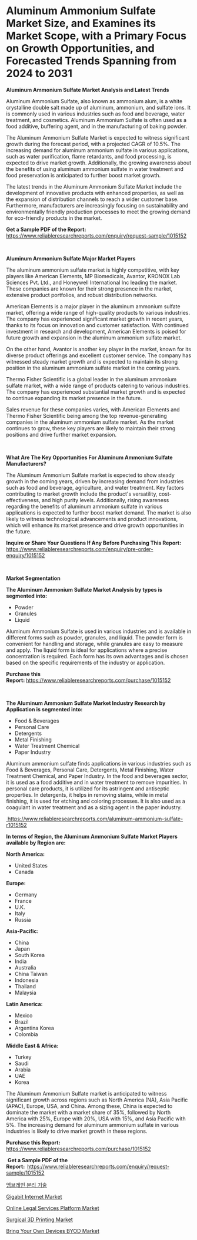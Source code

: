 <p><h1>Aluminum Ammonium Sulfate Market Size, and Examines its Market Scope, with a Primary Focus on Growth Opportunities, and Forecasted Trends Spanning from 2024 to 2031</h1></p><p><strong>Aluminum Ammonium Sulfate Market Analysis and Latest Trends</strong></p>
<p><p>Aluminum Ammonium Sulfate, also known as ammonium alum, is a white crystalline double salt made up of aluminum, ammonium, and sulfate ions. It is commonly used in various industries such as food and beverage, water treatment, and cosmetics. Aluminum Ammonium Sulfate is often used as a food additive, buffering agent, and in the manufacturing of baking powder.</p><p>The Aluminum Ammonium Sulfate Market is expected to witness significant growth during the forecast period, with a projected CAGR of 10.5%. The increasing demand for aluminum ammonium sulfate in various applications, such as water purification, flame retardants, and food processing, is expected to drive market growth. Additionally, the growing awareness about the benefits of using aluminum ammonium sulfate in water treatment and food preservation is anticipated to further boost market growth.</p><p>The latest trends in the Aluminum Ammonium Sulfate Market include the development of innovative products with enhanced properties, as well as the expansion of distribution channels to reach a wider customer base. Furthermore, manufacturers are increasingly focusing on sustainability and environmentally friendly production processes to meet the growing demand for eco-friendly products in the market.</p></p>
<p><strong>Get a Sample PDF of the Report:&nbsp;</strong> <a href="https://www.reliableresearchreports.com/enquiry/request-sample/1015152">https://www.reliableresearchreports.com/enquiry/request-sample/1015152</a></p>
<p>&nbsp;</p>
<p><strong>Aluminum Ammonium Sulfate Major Market Players</strong></p>
<p><p>The aluminum ammonium sulfate market is highly competitive, with key players like American Elements, MP Biomedicals, Avantor, KRONOX Lab Sciences Pvt. Ltd., and Honeywell International Inc leading the market. These companies are known for their strong presence in the market, extensive product portfolios, and robust distribution networks.</p><p>American Elements is a major player in the aluminum ammonium sulfate market, offering a wide range of high-quality products to various industries. The company has experienced significant market growth in recent years, thanks to its focus on innovation and customer satisfaction. With continued investment in research and development, American Elements is poised for future growth and expansion in the aluminum ammonium sulfate market.</p><p>On the other hand, Avantor is another key player in the market, known for its diverse product offerings and excellent customer service. The company has witnessed steady market growth and is expected to maintain its strong position in the aluminum ammonium sulfate market in the coming years.</p><p>Thermo Fisher Scientific is a global leader in the aluminum ammonium sulfate market, with a wide range of products catering to various industries. The company has experienced substantial market growth and is expected to continue expanding its market presence in the future.</p><p>Sales revenue for these companies varies, with American Elements and Thermo Fisher Scientific being among the top revenue-generating companies in the aluminum ammonium sulfate market. As the market continues to grow, these key players are likely to maintain their strong positions and drive further market expansion.</p></p>
<p>&nbsp;</p>
<p><strong>What Are The Key Opportunities For Aluminum Ammonium Sulfate Manufacturers?</strong></p>
<p><p>The Aluminum Ammonium Sulfate market is expected to show steady growth in the coming years, driven by increasing demand from industries such as food and beverage, agriculture, and water treatment. Key factors contributing to market growth include the product's versatility, cost-effectiveness, and high purity levels. Additionally, rising awareness regarding the benefits of aluminum ammonium sulfate in various applications is expected to further boost market demand. The market is also likely to witness technological advancements and product innovations, which will enhance its market presence and drive growth opportunities in the future.</p></p>
<p><strong>Inquire or Share Your Questions If Any Before Purchasing This Report:</strong> <a href="https://www.reliableresearchreports.com/enquiry/pre-order-enquiry/1015152">https://www.reliableresearchreports.com/enquiry/pre-order-enquiry/1015152</a></p>
<p>&nbsp;</p>
<p><strong>Market Segmentation</strong></p>
<p><strong>The Aluminum Ammonium Sulfate Market Analysis by types is segmented into:</strong></p>
<p><ul><li>Powder</li><li>Granules</li><li>Liquid</li></ul></p>
<p><p>Aluminum Ammonium Sulfate is used in various industries and is available in different forms such as powder, granules, and liquid. The powder form is convenient for handling and storage, while granules are easy to measure and apply. The liquid form is ideal for applications where a precise concentration is required. Each form has its own advantages and is chosen based on the specific requirements of the industry or application.</p></p>
<p><strong>Purchase this Report:&nbsp;</strong><a href="https://www.reliableresearchreports.com/purchase/1015152">https://www.reliableresearchreports.com/purchase/1015152</a></p>
<p>&nbsp;</p>
<p><strong>The Aluminum Ammonium Sulfate Market Industry Research by Application is segmented into:</strong></p>
<p><ul><li>Food & Beverages</li><li>Personal Care</li><li>Detergents</li><li>Metal Finishing</li><li>Water Treatment Chemical</li><li>Paper Industry</li></ul></p>
<p><p>Aluminum ammonium sulfate finds applications in various industries such as Food & Beverages, Personal Care, Detergents, Metal Finishing, Water Treatment Chemical, and Paper Industry. In the food and beverages sector, it is used as a food additive and in water treatment to remove impurities. In personal care products, it is utilized for its astringent and antiseptic properties. In detergents, it helps in removing stains, while in metal finishing, it is used for etching and coloring processes. It is also used as a coagulant in water treatment and as a sizing agent in the paper industry.</p></p>
<p><a href="https://www.reliableresearchreports.com/aluminum-ammonium-sulfate-r1015152">&nbsp;https://www.reliableresearchreports.com/aluminum-ammonium-sulfate-r1015152</a></p>
<p><strong>In terms of Region, the Aluminum Ammonium Sulfate Market Players available by Region are:</strong></p>
<p>
    <p> <strong> North America: </strong>
        <ul>
            <li>United States</li>
            <li>Canada</li>
        </ul>
        </p> 
    <p> <strong> Europe: </strong>
        <ul>
            <li>Germany</li>
            <li>France</li>
            <li>U.K.</li>
            <li>Italy</li>
            <li>Russia</li>
        </ul>
        </p> 
    <p> <strong> Asia-Pacific: </strong>
        <ul>
            <li>China</li>
            <li>Japan</li>
            <li>South Korea</li>
            <li>India</li>
            <li>Australia</li>
            <li>China Taiwan</li>
            <li>Indonesia</li>
            <li>Thailand</li>
            <li>Malaysia</li>
        </ul>
        </p> 
    <p> <strong> Latin America: </strong>
        <ul>
            <li>Mexico</li>
            <li>Brazil</li>
            <li>Argentina Korea</li>
            <li>Colombia</li>
        </ul>
        </p> 
    <p> <strong> Middle East & Africa: </strong>
        <ul>
            <li>Turkey</li>
            <li>Saudi</li>
            <li>Arabia</li>
            <li>UAE</li>
            <li>Korea</li>
        </ul>
    </p>
    </p>
<p><p>The Aluminum Ammonium Sulfate market is anticipated to witness significant growth across regions such as North America (NA), Asia Pacific (APAC), Europe, USA, and China. Among these, China is expected to dominate the market with a market share of 35%, followed by North America with 25%, Europe with 20%, USA with 15%, and Asia Pacific with 5%. The increasing demand for aluminum ammonium sulfate in various industries is likely to drive market growth in these regions.</p></p>
<p><strong>Purchase this Report: </strong><a href="https://www.reliableresearchreports.com/purchase/1015152">https://www.reliableresearchreports.com/purchase/1015152</a></p>
<p>&nbsp;<strong>Get a Sample PDF of the Report:&nbsp;&nbsp;</strong><a href="https://www.reliableresearchreports.com/enquiry/request-sample/1015152">https://www.reliableresearchreports.com/enquiry/request-sample/1015152</a></p>
<p><strong></strong></p>
<p><p><a href="https://github.com/airdroplover110/Market-Research-Report-List-2/blob/main/123234078795.md">멤브레인 분리 기술</a></p><p><a href="https://medium.com/@keith.sutherland8067/gigabit-internet-market-size-share-trends-analysis-report-by-product-1-gps-2-gps-5-gps-others-47d35d81d0b5">Gigabit Internet Market</a></p><p><a href="https://github.com/zzflqewx24/Market-Research-Report-List-1/blob/main/online-legal-services-platform-market.md">Online Legal Services Platform Market</a></p><p><a href="https://github.com/troySchroederhs/Market-Research-Report-List-1/blob/main/surgical-3d-printing-market.md">Surgical 3D Printing Market</a></p><p><a href="https://medium.com/@shanieprice69879/bring-your-own-devices-byod-market-size-is-growing-at-cagr-of-9-6-ee62a15e6127">Bring Your Own Devices BYOD Market</a></p></p>